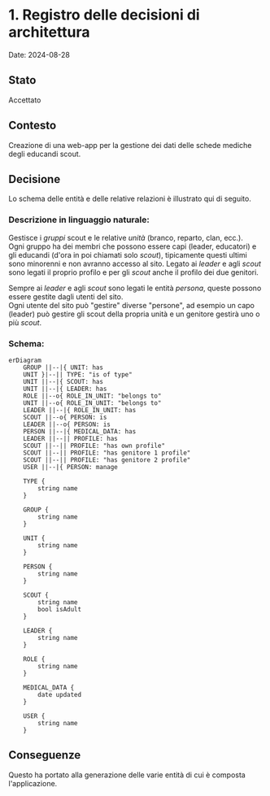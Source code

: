 # 1. Registro delle decisioni di architettura

Date: 2024-08-28

## Stato

Accettato

## Contesto

Creazione di una web-app per la gestione dei dati delle schede mediche degli educandi scout.

## Decisione

Lo schema delle entità e delle relative relazioni è illustrato qui di seguito.

### Descrizione in linguaggio naturale:

Gestisce i _gruppi_ scout e le relative _unità_ (branco, reparto, clan, ecc.).  
Ogni gruppo ha dei membri che possono essere capi (leader, educatori) e gli educandi (d'ora in poi chiamati solo
_scout_),
tipicamente questi ultimi sono minorenni e non avranno accesso al sito.
Legato ai _leader_ e agli _scout_ sono legati il proprio profilo e per gli _scout_ anche il profilo dei due genitori.

Sempre ai _leader_ e agli _scout_ sono legati le entità _persona_, queste possono essere gestite dagli utenti del
sito.  
Ogni utente del sito può "gestire" diverse "persone", ad esempio un capo (leader) può gestire gli scout della propria
unità
e un genitore gestirà uno o più _scout_.

### Schema:

```mermaid
erDiagram
    GROUP ||--|{ UNIT: has
    UNIT }|--|| TYPE: "is of type"
    UNIT ||--|{ SCOUT: has
    UNIT ||--|{ LEADER: has
    ROLE ||--o{ ROLE_IN_UNIT: "belongs to"
    UNIT ||--o{ ROLE_IN_UNIT: "belongs to"
    LEADER ||--|{ ROLE_IN_UNIT: has
    SCOUT ||--o{ PERSON: is
    LEADER ||--o{ PERSON: is
    PERSON ||--|{ MEDICAL_DATA: has
    LEADER ||--|| PROFILE: has
    SCOUT ||--|| PROFILE: "has own profile"
    SCOUT ||--|| PROFILE: "has genitore 1 profile"
    SCOUT ||--|| PROFILE: "has genitore 2 profile"
    USER ||--|{ PERSON: manage

    TYPE {
        string name
    }

    GROUP {
        string name
    }

    UNIT {
        string name
    }

    PERSON {
        string name
    }

    SCOUT {
        string name
        bool isAdult
    }

    LEADER {
        string name
    }

    ROLE {
        string name
    }

    MEDICAL_DATA {
        date updated
    }

    USER {
        string name
    }
```

## Conseguenze

Questo ha portato alla generazione delle varie entità di cui è composta l'applicazione.
